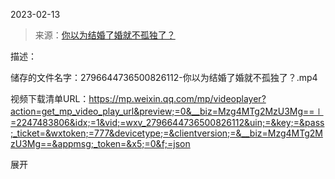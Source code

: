 2023-02-13

> 来源：[你以为结婚了婚就不孤独了？](http://mp.weixin.qq.com/s?__biz=Mzg4MTg2MzU3Mg==&mid=2247483806&idx=1&sn=cfde5c2b362ccc2458883eef79bea87f&chksm=cf5e3f65f829b673b80cc3579df273cbb87fabd87f59ae869a5e57398f8c43d35dcb355bd0c7&scene=27#wechat_redirect)
> 

描述：

储存的文件名字：2796644736500826112-你以为结婚了婚就不孤独了？.mp4

视频下载清单URL：https://mp.weixin.qq.com/mp/videoplayer?action=get_mp_video_play_url&preview;=0&__biz=Mzg4MTg2MzU3Mg==∣=2247483806&idx;=1&vid;=wxv_2796644736500826112&uin;=&key;=&pass;_ticket=&wxtoken;=777&devicetype;=&clientversion;=&__biz=Mzg4MTg2MzU3Mg==&appmsg;_token=&x5;=0&f;=json

展开


